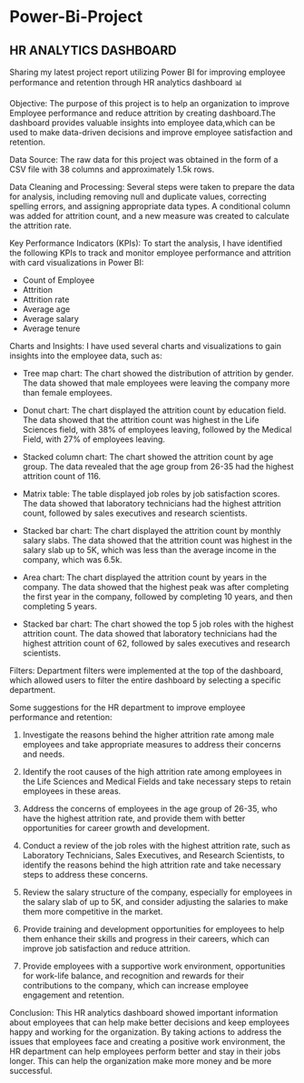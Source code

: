 # Power-Bi-Project
## HR ANALYTICS DASHBOARD

Sharing my latest project report utilizing Power BI for improving employee performance and retention through HR analytics dashboard 📊

Objective:
The purpose of this project is to help an organization to improve Employee performance and reduce attrition by creating dashboard.The dashboard provides valuable insights into employee data,which can be used to make data-driven decisions and improve employee satisfaction and retention.

Data Source:
The raw data for this project was obtained in the form of a CSV file with 38 columns and approximately 1.5k rows.

Data Cleaning and Processing:
Several steps were taken to prepare the data for analysis, including removing null and duplicate values, correcting spelling errors, and assigning appropriate data types.
A conditional column was added for attrition count, and a new measure was created to calculate the attrition rate.

Key Performance Indicators (KPIs):
To start the analysis, I have identified the following KPIs to track and monitor employee performance and attrition with card visualizations in Power BI:
- Count of Employee
- Attrition 
- Attrition rate
- Average age
- Average salary
- Average tenure

Charts and Insights:
I have used several charts and visualizations to gain insights into the employee data, such as:

- Tree map chart: The chart showed the distribution of attrition by gender. The data showed that male employees were leaving the company more than female employees.

- Donut chart: The chart displayed the attrition count by education field. The data showed that the attrition count was highest in the Life Sciences field, with 38% of employees leaving, followed by the Medical Field, with 27% of employees leaving.

- Stacked column chart: The chart showed the attrition count by age group. The data revealed that the age group from 26-35 had the highest attrition count of 116.

- Matrix table: The table displayed job roles by job satisfaction scores. The data showed that laboratory technicians had the highest attrition count, followed by sales executives and research scientists.

- Stacked bar chart: The chart displayed the attrition count by monthly salary slabs. The data showed that the attrition count was highest in the salary slab up to 5K, which was less than the average income in the company, which was 6.5k.

- Area chart: The chart displayed the attrition count by years in the company. The data showed that the highest peak was after completing the first year in the company, followed by completing 10 years, and then completing 5 years.

- Stacked bar chart: The chart showed the top 5 job roles with the highest attrition count. The data showed that laboratory technicians had the highest attrition count of 62, followed by sales executives and research scientists.

Filters:
Department filters were implemented at the top of the dashboard, which allowed users to filter the entire dashboard by selecting a specific department.

Some suggestions for the HR department to improve employee performance and retention:

1. Investigate the reasons behind the higher attrition rate among male employees and take appropriate measures to address their concerns and needs.

2. Identify the root causes of the high attrition rate among employees in the Life Sciences and Medical Fields and take necessary steps to retain employees in these areas.

3. Address the concerns of employees in the age group of 26-35, who have the highest attrition rate, and provide them with better opportunities for career growth and development.

4. Conduct a review of the job roles with the highest attrition rate, such as Laboratory Technicians, Sales Executives, and Research Scientists, to identify the reasons behind the high attrition rate and take necessary steps to address these concerns.

5. Review the salary structure of the company, especially for employees in the salary slab of up to 5K, and consider adjusting the salaries to make them more competitive in the market.

6. Provide training and development opportunities for employees to help them enhance their skills and progress in their careers, which can improve job satisfaction and reduce attrition.

7. Provide employees with a supportive work environment, opportunities for work-life balance, and recognition and rewards for their contributions to the company, which can increase employee engagement and retention. 



Conclusion:
This HR analytics dashboard showed important information about employees that can help make better decisions and keep employees happy and working for the organization. By taking actions to address the issues that employees face and creating a positive work environment, the HR department can help employees perform better and stay in their jobs longer. This can help the organization make more money and be more successful.

